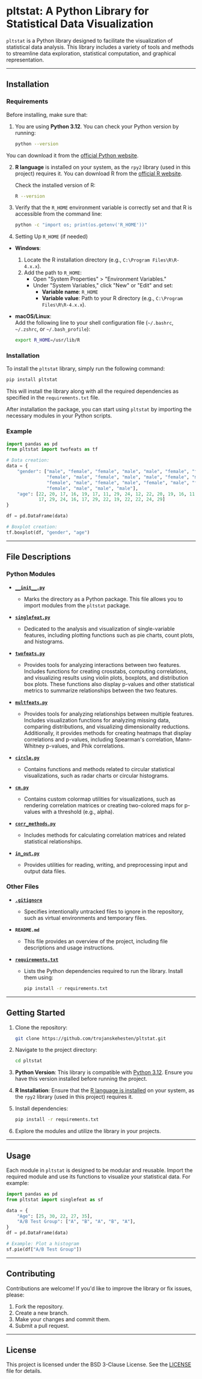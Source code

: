 # pltstat: A Python Library for Statistical Data Visualization

`pltstat` is a Python library designed to facilitate the visualization of statistical data analysis. This library includes a variety of tools and methods to streamline data exploration, statistical computation, and graphical representation.

---

## Installation

### Requirements

Before installing, make sure that:

1. You are using **Python 3.12**. You can check your Python version by running:

   ```bash
   python --version
   ```

You can download it from the [official Python website](https://www.python.org/downloads/release/python-3120/).

2. **R language** is installed on your system, as the `rpy2` library (used in this project) requires it. You can download R from the [official R website](https://cloud.r-project.org/).

    Check the installed version of R:

    ```bash
    R --version
    ```

3. Verify that the `R_HOME` environment variable is correctly set and that R is accessible from the command line:
   
    ```bash
    python -c "import os; print(os.getenv('R_HOME'))"
    ```

4. Setting Up `R_HOME` (if needed)

- **Windows**:  
  1. Locate the R installation directory (e.g., `C:\Program Files\R\R-4.x.x`).
  2. Add the path to `R_HOME`:  
     - Open "System Properties" > "Environment Variables."
     - Under "System Variables," click "New" or "Edit" and set:
       - **Variable name**: `R_HOME`
       - **Variable value**: Path to your R directory (e.g., `C:\Program Files\R\R-4.x.x`).

- **macOS/Linux**:  
  Add the following line to your shell configuration file (`~/.bashrc`, `~/.zshrc`, or `~/.bash_profile`):  
  ```bash
  export R_HOME=/usr/lib/R
  
### Installation

To install the `pltstat` library, simply run the following command:

```bash
pip install pltstat
```

This will install the library along with all the required dependencies as specified in the `requirements.txt` file.

After installation the package, you can start using `pltstat` by importing the necessary modules in your Python scripts.

### Example

```python
import pandas as pd
from pltstat import twofeats as tf

# Data creation:
data = {
    "gender": ["male", "female", "female", "male", "male", "female", "female", "male", "male", 
               "female", "male", "female", "male", "male", "female", "male", "female", "male", 
               "female", "male", "female", "male", "female", "male", "female", "male", "female", 
               "female", "male", "male", "male"],
    "age": [22, 20, 17, 16, 19, 17, 11, 29, 24, 12, 22, 20, 19, 16, 11, 29, 24, 20, 16, 22, 
            17, 29, 24, 16, 17, 29, 22, 19, 22, 22, 24, 29]
}

df = pd.DataFrame(data)

# Boxplot creation:
tf.boxplot(df, "gender", "age")
```

---

## File Descriptions

### Python Modules

- **[`__init__.py`](__init__.py)**
  - Marks the directory as a Python package. This file allows you to import modules from the `pltstat` package.

- **[`singlefeat.py`](singlefeat.py)**
  - Dedicated to the analysis and visualization of single-variable features, including plotting functions such as pie charts, count plots, and histograms.

- **[`twofeats.py`](twofeats.py)**
  - Provides tools for analyzing interactions between two features. Includes functions for creating crosstabs, computing correlations, and visualizing results using violin plots, boxplots, and distribution box plots. These functions also display p-values and other statistical metrics to summarize relationships between the two features.

- **[`multfeats.py`]()**
  - Provides tools for analyzing relationships between multiple features.  
  Includes visualization functions for analyzing missing data, comparing distributions, and visualizing dimensionality reductions. Additionally, it provides methods for creating heatmaps that display correlations and p-values, including Spearman's correlation, Mann-Whitney p-values, and Phik correlations.

- **[`circle.py`](circle.py)**
  - Contains functions and methods related to circular statistical visualizations, such as radar charts or circular histograms.

- **[`cm.py`](cm.py)**
  - Contains custom colormap utilities for visualizations, such as rendering correlation matrices or creating two-colored maps for p-values with a threshold (e.g., alpha).

- **[`corr_methods.py`](corr_methods.py)**
  - Includes methods for calculating correlation matrices and related statistical relationships.

- **[`in_out.py`](in_out.py)**
  - Provides utilities for reading, writing, and preprocessing input and output data files.

### Other Files

- **[`.gitignore`](.gitignore)**
  - Specifies intentionally untracked files to ignore in the repository, such as virtual environments and temporary files.

- **`README.md`**
  - This file provides an overview of the project, including file descriptions and usage instructions.

- **[`requirements.txt`](requirements.txt)**
  - Lists the Python dependencies required to run the library. Install them using:
    ```bash
    pip install -r requirements.txt
    ```

---

## Getting Started

1. Clone the repository:
   ```bash
   git clone https://github.com/trojanskehesten/pltstat.git
   ```

2. Navigate to the project directory:
   ```bash
   cd pltstat
   ```

3. **Python Version**: This library is compatible with [Python 3.12](https://www.python.org/downloads/release/python-3120/). Ensure you have this version installed before running the project.

4. **R Installation**: Ensure that the [R language is installed](https://cloud.r-project.org/) on your system, as the `rpy2` library (used in this project) requires it.

5. Install dependencies:
   ```bash
   pip install -r requirements.txt
   ```

6. Explore the modules and utilize the library in your projects.

---

## Usage
Each module in `pltstat` is designed to be modular and reusable. Import the required module and use its functions to visualize your statistical data. For example:

```python
import pandas as pd
from pltstat import singlefeat as sf

data = {
    "Age": [25, 30, 22, 27, 35],
    "A/B Test Group": ["A", "B", "A", "B", "A"],
}
df = pd.DataFrame(data)

# Example: Plot a histogram
sf.pie(df["A/B Test Group"])
```

---

## Contributing
Contributions are welcome! If you'd like to improve the library or fix issues, please:
1. Fork the repository.
2. Create a new branch.
3. Make your changes and commit them.
4. Submit a pull request.

---

## License
This project is licensed under the BSD 3-Clause License. See the [LICENSE](LICENSE) file for details.
